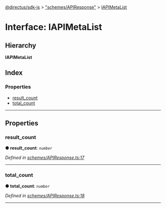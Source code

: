 [@directus/sdk-js](../README.md) > ["schemes/APIResponse"](../modules/_schemes_apiresponse_.md) > [IAPIMetaList](../interfaces/_schemes_apiresponse_.iapimetalist.md)

# Interface: IAPIMetaList

## Hierarchy

**IAPIMetaList**

## Index

### Properties

* [result_count](_schemes_apiresponse_.iapimetalist.md#result_count)
* [total_count](_schemes_apiresponse_.iapimetalist.md#total_count)

---

## Properties

<a id="result_count"></a>

###  result_count

**● result_count**: *`number`*

*Defined in [schemes/APIResponse.ts:17](https://github.com/janbiasi/sdk-js/blob/0ae3664/src/schemes/APIResponse.ts#L17)*

___
<a id="total_count"></a>

###  total_count

**● total_count**: *`number`*

*Defined in [schemes/APIResponse.ts:18](https://github.com/janbiasi/sdk-js/blob/0ae3664/src/schemes/APIResponse.ts#L18)*

___

